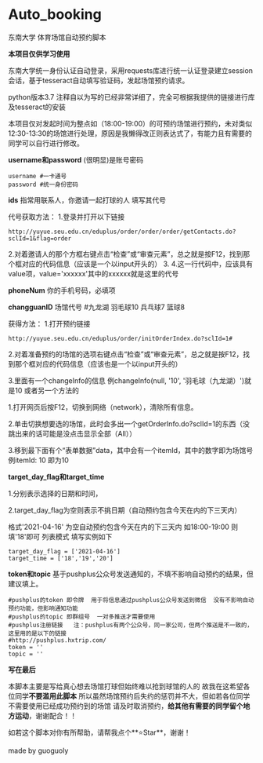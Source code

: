 # Auto_booking
东南大学 体育场馆自动预约脚本

**本项目仅供学习使用**

东南大学统一身份认证自动登录，采用requests库进行统一认证登录建立session会话，基于tesseract自动填写验证码，发起场馆预约请求。

python版本3.7
注释自以为写的已经非常详细了，完全可根据我提供的链接进行库及tesseract的安装

本项目仅对发起时间为整点如（18:00-19:00）的可预约场馆进行预约，未对类似12:30-13:30的场馆进行处理，原因是我懒得改正则表达式了，有能力且有需要的同学可以自行进行修改。

**username和password**
(很明显)是账号密码
```
username #一卡通号
password #统一身份密码
```

**ids**
指常用联系人，你邀请一起打球的人 填写其代号

代号获取方法：
1.登录并打开以下链接
```
http://yuyue.seu.edu.cn/eduplus/order/order/order/getContacts.do?sclId=1&flag=order
```

2.对着邀请人的那个方框右键点击“检查”或“审查元素”，总之就是按F12，找到那个框对应的代码信息（应该是一个以input开头的）
3.
4.这一行代码中，应该具有value项，value='xxxxxx'其中的xxxxxx就是这里的代号


**phoneNum**
你的手机号码，必填项

**changguanID**
场馆代号 #九龙湖 羽毛球10  兵乓球7  篮球8

获得方法：
1.打开预约链接
```
http://yuyue.seu.edu.cn/eduplus/order/initOrderIndex.do?sclId=1#
```

2.对着准备预约的场馆的选项右键点击“检查”或“审查元素”，总之就是按F12，找到那个框对应的代码信息（应该也是一个以input开头的）

3.里面有一个changeInfo的信息
例changeInfo(null, '10', '羽毛球（九龙湖）')就是10
或者另一个方法的

1.打开网页后按F12，切换到网络（network），清除所有信息。

2.单击切换想要选的场馆，此时会多出一个getOrderInfo.do?sclId=1的东西（没跳出来的话可能是没点击显示全部（All））

3.移到最下面有个“表单数据”data，其中会有一个itemId，其中的数字即为场馆号
例itemId: 10 即为10

**target_day_flag和target_time**

1.分别表示选择的日期和时间，

2.target_day_flag为空则表示不挑日期（自动预约包含今天在内的下三天内）

格式'2021-04-16'  为空自动预约包含今天在内的下三天内
如18:00-19:00 则填'18'即可 列表模式
填写实例如下
```
target_day_flag = ['2021-04-16'] 
target_time = ['18','19','20'] 
```

**token和topic**
基于pushplus公众号发送通知的，不填不影响自动预约的结果，但建议填上。

```
#pushplus的token 即令牌  用于将信息通过pushplus公众号发送到微信  没有不影响自动预约功能，但影响通知功能
#pushplus的topic 即群组号  一对多推送才需要使用
#pushplus注册链接   注：pushplus有两个公众号，同一家公司，但两个推送是不一致的，这里用的是以下的链接
#http://pushplus.hxtrip.com/ 
token = ''
topic = ''
```


**写在最后**

本脚本主要是写给真心想去场馆打球但始终难以抢到球馆的人的
故我在这希望各位同学**不要滥用此脚本**
所以虽然场馆预约后失约的惩罚并不大，但如若各位同学不需要使用已经成功预约到的场馆
请及时取消预约，**给其他有需要的同学留个地方运动**，谢谢配合！！

如若这个脚本对你有所帮助，请帮我点个**⭐Star**，谢谢！

made by guoguoly
